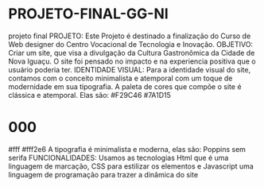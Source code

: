 # PROJETO-FINAL-GG-NI
projeto final
PROJETO:
Este Projeto é destinado a finalização do Curso de Web designer do Centro 
Vocacional de Tecnologia e Inovação.
OBJETIVO:
Criar um site, que visa a divulgação da Cultura Gastronômica da Cidade de 
Nova Iguaçu. O site foi pensado no impacto e na experiencia positiva que o 
usuário poderia ter.
IDENTIDADE VISUAL:
Para a identidade visual do site, contamos com o conceito minimalista e 
atemporal com um toque de modernidade em sua tipografia.
A paleta de cores que compõe o site é clássica e atemporal.
Elas são: 
#F29C46 
#7A1D15
# 000
#fff
#fff2e6 
A tipografia é minimalista e moderna, elas são: Poppins sem serifa
FUNCIONALIDADES:
Usamos as tecnologias Html que é uma linguagem de marcação, CSS para 
estilizar os elementos e Javascript uma linguagem de programação para 
trazer a dinâmica do site
